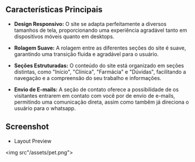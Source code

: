 ## Características Principais

- **Design Responsivo:** O site se adapta perfeitamente a diversos tamanhos de tela, proporcionando uma experiência agradável tanto em dispositivos móveis quanto em desktops.

- **Rolagem Suave:** A rolagem entre as diferentes seções do site é suave, garantindo uma transição fluida e agradável para o usuário.

- **Seções Estruturadas:** O conteúdo do site está organizado em seções distintas, como "Início", "Clínica", "Farmácia" e "Dúvidas", facilitando a navegação e a compreensão do seu trabalho e informações.

- **Envio de E-mails:** A seção de contato oferece a possibilidade de os visitantes entrarem em contato com você por de envio de e-mails, permitindo uma comunicação direta, assim como tambêm já direciona o usuário para o whatsapp.


## Screenshot

- Layout Preview

<img src"/assets/pet.png">

